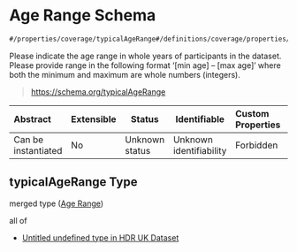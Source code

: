 # Age Range Schema

```txt
#/properties/coverage/typicalAgeRange#/definitions/coverage/properties/typicalAgeRange
```

Please indicate the age range in whole years of participants in the dataset. Please provide range in the following format ‘[min age] – [max age]’ where both the minimum and maximum are whole numbers (integers).


> <https://schema.org/typicalAgeRange>
>

| Abstract            | Extensible | Status         | Identifiable            | Custom Properties | Additional Properties | Access Restrictions | Defined In                                                                                         |
| :------------------ | ---------- | -------------- | ----------------------- | :---------------- | --------------------- | ------------------- | -------------------------------------------------------------------------------------------------- |
| Can be instantiated | No         | Unknown status | Unknown identifiability | Forbidden         | Allowed               | none                | [dataset.schema.json\*](../../../schema/dataset/latest/dataset.schema.json "open original schema") |

## typicalAgeRange Type

merged type ([Age Range](dataset-definitions-coverage-properties-age-range.md))

all of

-   [Untitled undefined type in HDR UK Dataset](dataset-definitions-coverage-properties-age-range-allof-0.md "check type definition")
